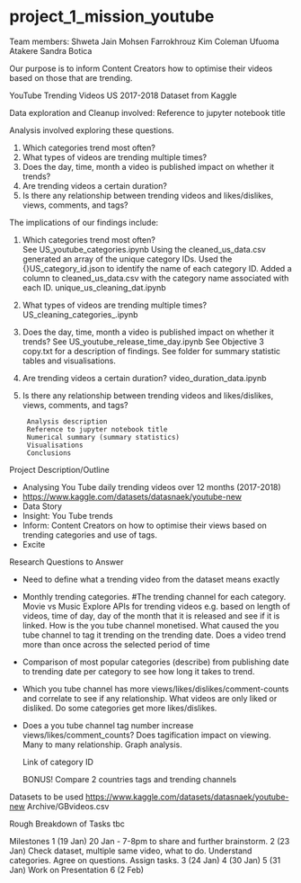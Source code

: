 # project_1_mission_youtube 

Team members:
Shweta Jain
Mohsen Farrokhrouz
Kim Coleman
Ufuoma Atakere
Sandra Botica

Our purpose is to inform Content Creators how to optimise their videos based on those that are trending.

YouTube Trending Videos US 2017-2018 Dataset from Kaggle

Data exploration and Cleanup involved:
    Reference to jupyter notebook title


Analysis involved exploring these questions.
1. Which categories trend most often?
2. What types of videos are trending multiple times?
3. Does the day, time, month a video is published impact on whether it trends?
4. Are trending videos a certain duration?
5. Is there any relationship between trending videos and likes/dislikes, views, comments, and tags?

The implications of our findings include:

1. Which categories trend most often?                                                       
        See US_youtube_categories.ipynb
        Using the cleaned_us_data.csv generated an array of the unique category IDs.
        Used the {}US_category_id.json to identify the name of each category ID.
        Added a column to cleaned_us_data.csv with the category name associated with each ID.
        unique_us_cleaning_dat.ipynb

2. What types of videos are trending multiple times?
        US_cleaning_categories_.ipynb
        
3. Does the day, time, month a video is published impact on whether it trends?
        See US_youtube_release_time_day.ipynb
        See Objective 3 copy.txt for a description of findings.
        See <ImagesObj3> folder for summary statistic tables and visualisations.
 
4. Are trending videos a certain duration?
        video_duration_data.ipynb
        
5. Is there any relationship between trending videos and likes/dislikes, views, comments, and tags?
        

        Analysis description 
        Reference to jupyter notebook title
        Numerical summary (summary statistics)
        Visualisations
        Conclusions





Project Description/Outline
- Analysing You Tube daily trending videos over 12 months (2017-2018)
- https://www.kaggle.com/datasets/datasnaek/youtube-new
- Data Story
- Insight: You Tube trends
- Inform: Content Creators on how to optimise their views based on trending categories and use of tags.
-  Excite
    
Research Questions to Answer
- Need to define what a trending video from the dataset means exactly
    
- Monthly trending categories.
   #The trending channel for each category.
   Movie vs Music
   Explore APIs for trending videos e.g. based on length of videos, time of day, day of the month that it is released and see if it is linked.
   How is the you tube channel monetised.
   What caused the you tube channel to tag it trending on the trending date.
   Does a video trend more than once across the selected period of time
    
- Comparison of most popular categories (describe) from publishing date to trending date per category to see how long it takes to trend.
   
- Which you tube channel has more views/likes/dislikes/comment-counts and correlate to see if any relationship.
   What videos are only liked or disliked.
   Do some categories get more likes/dislikes.
   
- Does a you tube channel tag number increase views/likes/comment_counts?
   Does tagification impact on viewing.
   Many to many relationship. Graph analysis.
   
   Link of category ID
   
   BONUS!
   Compare 2 countries tags and trending channels

Datasets to be used
https://www.kaggle.com/datasets/datasnaek/youtube-new
Archive/GBvideos.csv

Rough Breakdown of Tasks
tbc

Milestones
1 (19 Jan)
   20 Jan - 7-8pm to share and further brainstorm.
2 (23 Jan)  Check dataset, multiple same video, what to do. Understand categories. Agree on questions. Assign tasks.
3 (24 Jan)
4 (30 Jan)
5 (31 Jan) Work on Presentation
6 (2 Feb)
